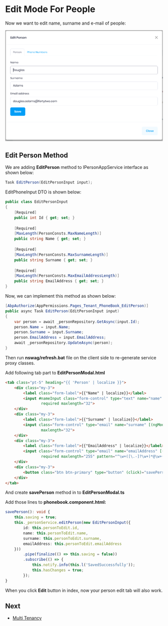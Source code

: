 # Edit Mode For People

Now we want to edit name, surname and e-mail of people:

<img src="images/edit-person-core-2.png" alt="Edit Person" class="img-thumbnail" />  

## Edit Person Method

We are adding **EditPerson** method to IPersonAppService interface as shown
below:

```csharp
Task EditPerson(EditPersonInput input);
```

EditPhoneInput DTO is shown below:

```csharp
public class EditPersonInput
{
    [Required]
    public int Id { get; set; }
    
    [Required]
    [MaxLength(PersonConsts.MaxNameLength)]
    public string Name { get; set; }
    
    [Required]
    [MaxLength(PersonConsts.MaxSurnameLength)]
    public string Surname { get; set; }
    
    [Required]
    [MaxLength(PersonConsts.MaxEmailAddressLength)]
    public string EmailAddress { get; set; }
}
```

Now, we can implement this method as shown below:

```csharp
[AbpAuthorize(AppPermissions.Pages_Tenant_PhoneBook_EditPerson)]
public async Task EditPerson(EditPersonInput input)
{
    var person = await _personRepository.GetAsync(input.Id);
    person.Name = input.Name;
    person.Surname = input.Surname;
    person.EmailAddress = input.EmailAddress;
    await _personRepository.UpdateAsync(person);
}
```

Then run **nswag/refresh.bat** file on the client side to re-generate service proxy classes. 

Add following tab part to **EditPersonModal.html**

```html
<tab class="pt-5" heading="{{ 'Person' | localize }}">
    <div class="my-3">
        <label class="form-label">{{"Name" | localize}}</label>
        <input #nameInput class="form-control" type="text" name="name" [(ngModel)]="personToEdit.name"
                required maxlength="32">
    </div>
    <div class="my-3">
        <label class="form-label">{{"Surname" | localize}}</label>
        <input class="form-control" type="email" name="surname" [(ngModel)]="personToEdit.surname" required
                maxlength="32">
    </div>
    <div class="my-3">
        <label class="form-label">{{"EmailAddress" | localize}}</label>
        <input class="form-control" type="email" name="emailAddress" [(ngModel)]="personToEdit.emailAddress"
                required maxlength="255" pattern="^\w+([\.-]?\w+)*@\w+([\.-]?\w+)*(\.\w{1,})+$">
    </div>
    <div class="my-3">
        <button class="btn btn-primary" type="button" (click)="savePerson()">{{'Save' | localize}}</button>
    </div>
</tab>
```

And create **savePerson** method in to **EditPersonModal.ts**

Add those lines to **phonebook.component.html:**

```typescript
savePerson(): void {
    this.saving = true;
    this._personService.editPerson(new EditPersonInput({
        id: this.personToEdit.id,
        name: this.personToEdit.name,
        surname: this.personToEdit.surname,
        emailAddress: this.personToEdit.emailAddress
    }))
        .pipe(finalize(() => this.saving = false))
        .subscribe(() => {
            this.notify.info(this.l('SavedSuccessfully'));
            this.hasChanges = true;
        });
}
```

When you click **Edit** button in index, now your person edit tab will also work.

## Next

- [Multi Tenancy](Developing-Step-By-Step-Angular-Multi-Tenancy)